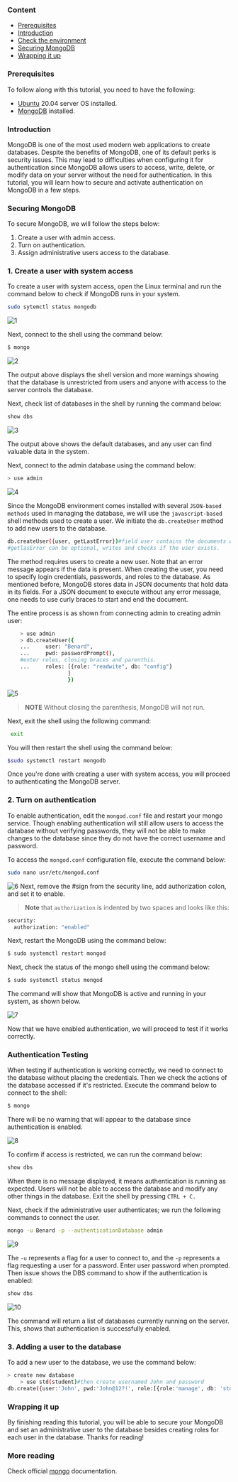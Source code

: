 ﻿
### Content
- [Prerequisites](#prerequisites)
- [Introduction](#introduction)
- [Check the environment](#check-the-environment)
- [Securing MongoDB](#securing-mongodb)
- [Wrapping it up](#wrapping-it-up)

### Prerequisites
To follow along with this tutorial, you need to have the following:
- [Ubuntu](https://ubuntu.com/download/server) 20.04 server OS installed. 
- [MongoDB](https://www.mongodb.com/try/download/community)  installed.

### Introduction
MongoDB is one of the most used modern web applications to create databases. Despite the benefits of MongoDB, one of its default perks is security issues. This may lead to difficulties when configuring it for authentication since MongoDB allows users to access, write, delete, or modify data on your server without the need for authentication. In this tutorial, you will learn how to secure and activate authentication on MongoDB in a few steps.

### Securing MongoDB
To secure MongoDB, we will follow the steps below:
1. Create a user with admin access.
2. Turn on authentication.
3. Assign administrative users access to the database.

### 1. Create a user with system access
To create a user with system access, open the Linux terminal and run the command below to check if MongoDB runs in your system.
```bash
sudo sytemctl status mongodb
```
 ![1](/engineering-education/securing-mongodb-in-linux/1.png)

Next, connect to the shell using the command below:
```bash
$ mongo
```
![2](/engineering-education/securing-mongodb-in-linux/2.png)

The output above displays the shell version and more warnings showing that the database is unrestricted from users and anyone with access to the server controls the database.

Next, check list of databases in the shell by running the command below:
```bash
show dbs
```
![3](/engineering-education/securing-mongodb-in-linux/3.png)

The output above shows the default databases, and any user can find valuable data in the system. 

Next, connect to the admin database using the command below:
```bash
> use admin
```
![4](/engineering-education/securing-mongodb-in-linux/4.png)

Since the MongoDB environment comes installed with several `JSON-based methods` used in managing the database, we will use the `javascript-based` shell methods used to create a user. We initiate the `db.createUser` method to add new users to the database. 
```bash
db.createUser({user, getLastError})#field user contains the documents with authentication information about the user.
#getlasError can be optional, writes and checks if the user exists.
```
The method requires users to create a new user. Note that an error message appears if the data is present. When creating the user, you need to specify login credentials, passwords, and roles to the database. As mentioned before, MongoDB stores data in JSON documents that hold data in its fields. For a JSON document to execute without any error message, one needs to use curly braces to start and end the document.

The entire process is as shown from connecting admin to creating admin user:
```bash
    > use admin
    > db.createUser({
    ...		user: "Benard",
    ...		pwd: passwordPrompt(),
    #enter roles, closing braces and parenthis.
    ...		roles: [{role: "readwite", db: "config"}
				   ]
				   })
```
![5](/engineering-education/securing-mongodb-in-linux/5.png)

>**NOTE** Without closing the parenthesis, MongoDB will not run.

Next, exit the shell using the following command:
```bash
 exit
``` 
 You will then restart the shell using the command below:
```bash
$sudo systemctl restart mongodb
```
Once you're done with creating a user with system access, you will proceed to authenticating the MongoDB server.

### 2. Turn on authentication
To enable authentication, edit the `mongod.conf` file and restart your mongo service. Though enabling authentication will still allow users to access the database without verifying passwords, they will not be able to make changes to the database since they do not have the correct username and password.

To access the `mongod.conf` configuration file, execute the command below: 
```bash
sudo nano usr/etc/mongod.conf
```
![6](/engineering-education/securing-mongodb-in-linux/6.png)
Next, remove the #sign from the security line, add authorization colon, and set it to enable. 
>**Note** that `authorization` is indented by two spaces and looks like this:
```bash
security:
  authorization: "enabled"
```
Next, restart the MongoDB using the command below:
```bash
$ sudo systemctl restart mongod
```
Next, check the status of the mongo shell using the command below:
```bash
$ sudo systemctl status mongod
```
The command will show that MongoDB is active and running in your system, as shown below.

![7](/engineering-education/securing-mongodb-in-linux/7.png)

Now that we have enabled authentication, we will proceed to test if it works correctly.

### Authentication Testing
When testing if authentication is working correctly, we need to connect to the database without placing the credentials. Then we check the actions of the database accessed if it's restricted. Execute the command below to connect to the shell:
```bash
$ mongo
```
There will be no warning that will appear to the database since authentication is enabled. 

![8](/engineering-education/securing-mongodb-in-linux/8.png)

 To confirm if access is restricted, we can run the command below:
```bash
show dbs
```
When there is no message displayed, it means authentication is running as expected. Users will not be able to access the database and modify any other things in the database. Exit the shell by pressing `CTRL + C.` 

Next, check if the administrative user authenticates; we run the following commands to connect the user. 
```bash
mongo -u Benard -p --authenticationDatabase admin
 ```
 
 ![9](/engineering-education/securing-mongodb-in-linux/9.png)
 
The `-u` represents a flag for a user to connect to, and the `-p`  represents a flag requesting a user for a password.
Enter user password when prompted. Then issue shows the DBS command to show if the authentication is enabled:
```bash
show dbs
```

![10](/engineering-education/securing-mongodb-in-linux/10.png)

The command will return a list of databases currently running on the server. This, shows that authentication is successfully enabled.

### 3. Adding a user to the database
To add a new user to the database,  we use the command below:
```bash
> create new database
    > use std(student)#then create usernamed John and password
db.create({user:'John', pwd:'John@12?!', role:[{role:'manage', db: 'std',}]})
```

### Wrapping it up 
By finishing reading this tutorial, you will be able to secure your MongoDB and set an administrative user to the database besides creating roles for each user in the database.
Thanks for reading!
### More reading
Check official [mongo](https://www.mongodb.com/) documentation.

